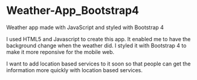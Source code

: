 # Weather-App_Bootstrap4
Weather app made with JavaScript and styled with Bootstrap 4


I used HTML5 and Javascript to create this app.  It enabled me to have the background change when the weather did.  I styled it with Bootstrap 4
to make it more reponsive for the mobile web.  

I want to add location based services to it soon so that people can get the information more quickly with location based services. 
